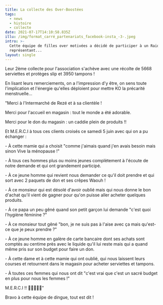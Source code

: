 ```yaml
---
title: La collecte des Over-Boostées
tags:
  - news
  - histoire
  - collecte
date: 2021-07-17T14:10:58.835Z
illu: /img/format_carré_partenariats_facebook-insta_-3-.jpeg
intro: >-
  Cette équipe de filles over motivées a décidé de participer à un Raid en nous
  représentant...
layout: single
---
```







Leur 2ème collecte pour l'association s'achève avec une récolte de 5668 serviettes et protèges slip et 3950 tampons !



En lisant leurs remerciements, on a l'impression d'y être, on sens toute l'implication et l'énergie qu'elles déploient pour mettre KO la précarité menstruelle...



"Merci à l'Intermarché de Rezé et à sa clientèle ! 

Merci pour l'accueil en magasin : tout le monde a été adorable.

Merci pour le don du magasin : un caddie plein de produits !! 

Et M.E.R.C.I à tous ces clients croisés ce samedi 5 juin avec qui on a pu échanger :

\- À cette mamie qui a choisit "comme j'aimais quand j'en avais besoin mais sinon Vive la ménopause !" 

\- À tous ces hommes plus ou moins jeunes complètement à l'écoute de notre demande et qui ont grandement participé.

\- À ce jeune homme qui revient nous demander ce qu'il doit prendre et qui sort avec 2 paquets de don et ses crêpes Waouh ! 

\- À ce monsieur qui est désolé d'avoir oublié mais qui nous donne le bon d'achat qu'il vient de gagner pour qu'on puisse aller acheter quelques produits.

\- À ce papa un peu gêné quand son petit garçon lui demande "c'est quoi l'hygiène féminine ?" 

\- À ce monsieur tout gêné "bon, je ne suis pas à l'aise avec ça mais qu'est-ce que je peux prendre ?"

\- À ce jeune homme en galère de carte bancaire dont ses achats sont comptés au centime près avec le liquide qu'il lui reste mais qui a quand même pris sur son budget pour faire un don.

\- À cette dame et à cette mamie qui ont oublié, qui nous laissent leurs courses et retournent dans le magasin pour acheter serviettes et tampons.

\- À toutes ces femmes qui nous ont dit "c'est vrai que c'est un sacré budget en plus pour nous les femmes !"

M.E.R.C.I !! 🥳🤩🥰😍🥳"



Bravo à cette équipe de dingue, tout est dit !
